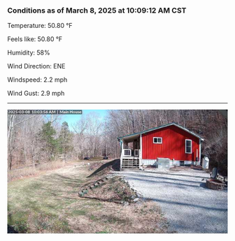 ### Conditions as of March 8, 2025 at 10:09:12 AM CST 

Temperature: 50.80 &deg;F

Feels like: 50.80 &deg;F

Humidity: 58%

Wind Direction: ENE

Windspeed: 2.2 mph

Wind Gust: 2.9 mph

---

<img src="./images/latest.jpeg"/>

